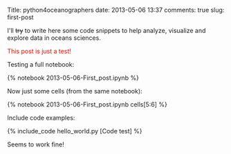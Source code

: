 Title: python4oceanographers
date: 2013-05-06 13:37
comments: true
slug: first-post

I'll <s>try</s> to write here some code snippets to help analyze, visualize and
explore data in oceans sciences.

<font color="red">This post is just a test!</font>

Testing a full notebook:

{% notebook 2013-05-06-First_post.ipynb %}

Now just some cells (from the same notebook):

{% notebook 2013-05-06-First_post.ipynb cells[5:6] %}

Include code examples:

{% include_code hello_world.py [Code test] %}

Seems to work fine!
